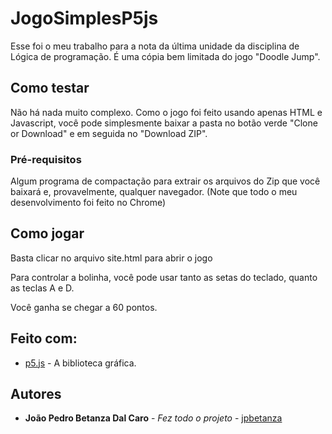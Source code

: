 # JogoSimplesP5js

Esse foi o meu trabalho para a nota da última unidade da disciplina de Lógica de programação. É uma cópia bem limitada do jogo "Doodle Jump".

## Como testar

Não há nada muito complexo. Como o jogo foi feito usando apenas HTML e Javascript, você pode simplesmente baixar a pasta no botão verde "Clone or Download" e em seguida no "Download ZIP".

### Pré-requisitos

Algum programa de compactação para extrair os arquivos do Zip que você baixará e, provavelmente, qualquer navegador.
(Note que todo o meu desenvolvimento foi feito no Chrome)

## Como jogar

Basta clicar no arquivo site.html para abrir o jogo

Para controlar a bolinha, você pode usar tanto as setas do teclado, quanto as teclas A e D.

Você ganha se chegar a 60 pontos.

## Feito com:

* [p5.js](https://p5js.org/) - A biblioteca gráfica.

## Autores

* **João Pedro Betanza Dal Caro** - *Fez todo o projeto* - [jpbetanza](https://github.com/jpbetanza)
